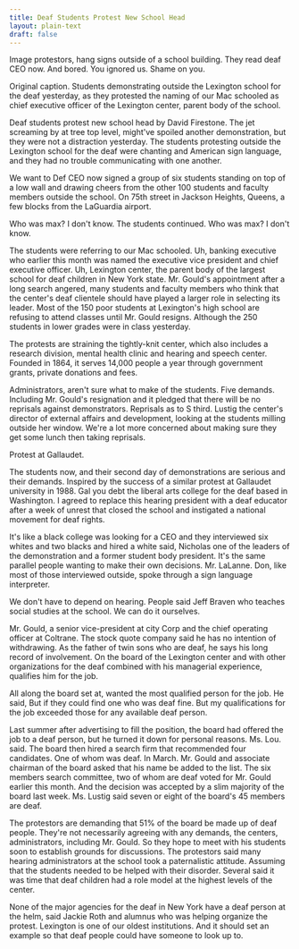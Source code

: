 ```yaml
---
title: Deaf Students Protest New School Head
layout: plain-text
draft: false
---
```


Image protestors, hang signs outside of a school building. They read deaf CEO now. And bored. You ignored us. Shame on you. 

Original caption. Students demonstrating outside the Lexington school for the deaf yesterday, as they protested the naming of our Mac schooled as chief executive officer of the Lexington center, parent body of the school. 

Deaf students protest new school head by David Firestone. The jet screaming by at tree top level, might've spoiled another demonstration, but they were not a distraction yesterday. The students protesting outside the Lexington school for the deaf were chanting and American sign language, and they had no trouble communicating with one another. 

We want to Def CEO now signed a group of six students standing on top of a low wall and drawing cheers from the other 100 students and faculty members outside the school. On 75th street in Jackson Heights, Queens, a few blocks from the LaGuardia airport. 

Who was max? I don't know. The students continued. Who was max? I don't know. 

The students were referring to our Mac schooled. Uh, banking executive who earlier this month was named the executive vice president and chief executive officer. Uh, Lexington center, the parent body of the largest school for deaf children in New York state. Mr. Gould's appointment after a long search angered, many students and faculty members who think that the center's deaf clientele should have played a larger role in selecting its leader. Most of the 150 poor students at Lexington's high school are refusing to attend classes until Mr. Gould resigns. Although the 250 students in lower grades were in class yesterday. 

The protests are straining the tightly-knit center, which also includes a research division, mental health clinic and hearing and speech center. Founded in 1864, it serves 14,000 people a year through government grants, private donations and fees. 

Administrators, aren't sure what to make of the students. Five demands. Including Mr. Gould's resignation and it pledged that there will be no reprisals against demonstrators. Reprisals as to S third. Lustig the center's director of external affairs and development, looking at the students milling outside her window. We're a lot more concerned about making sure they get some lunch then taking reprisals. 

Protest at Gallaudet. 

The students now, and their second day of demonstrations are serious and their demands. Inspired by the success of a similar protest at Gallaudet university in 1988. Gal you debt the liberal arts college for the deaf based in Washington. I agreed to replace this hearing president with a deaf educator after a week of unrest that closed the school and instigated a national movement for deaf rights. 

It's like a black college was looking for a CEO and they interviewed six whites and two blacks and hired a white said, Nicholas  one of the leaders of the demonstration and a former student body president. It's the same parallel people wanting to make their own decisions. Mr. LaLanne. Don, like most of those interviewed outside, spoke through a sign language interpreter. 

We don't have to depend on hearing. People said Jeff Braven who teaches social studies at the school. We can do it ourselves. 

Mr. Gould, a senior vice-president at city Corp and the chief operating officer at Coltrane. The stock quote company said he has no intention of withdrawing. As the father of twin sons who are deaf, he says his long record of involvement. On the board of the Lexington center and with other organizations for the deaf combined with his managerial experience, qualifies him for the job. 

All along the board set at, wanted the most qualified person for the job. He said, But if they could find one who was deaf fine. But my qualifications for the job exceeded those for any available deaf person. 

Last summer after advertising to fill the position, the board had offered the job to a deaf person, but he turned it down for personal reasons. Ms. Lou.  said. The board then hired a search firm that recommended four candidates. One of whom was deaf. In March. Mr. Gould and associate chairman of the board asked that his name be added to the list. The six members search committee, two of whom are deaf voted for Mr. Gould earlier this month. And the decision was accepted by a slim majority of the board last week. Ms. Lustig said seven or eight of the board's 45 members are deaf. 

The protestors are demanding that 51% of the board be made up of deaf people. They're not necessarily agreeing with any demands, the centers, administrators, including Mr. Gould. So they hope to meet with his students soon to establish grounds for discussions. The protestors said many hearing administrators at the school took a paternalistic attitude. Assuming that the students needed to be helped with their disorder. Several said it was time that deaf children had a role model at the highest levels of the center. 

None of the major agencies for the deaf in New York have a deaf person at the helm, said Jackie Roth and alumnus who was helping organize the protest. Lexington is one of our oldest institutions. And it should set an example so that deaf people could have someone to look up to.
